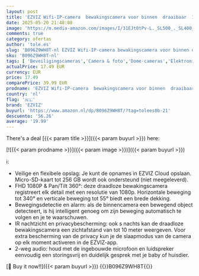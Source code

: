 ```yaml
---
layout: post
title: 'EZVIZ Wifi-IP-camera  bewakingscamera voor binnen  draaibaar  1080p  twee-weg audio  bewegingsdetectie  IR-nachtzicht  babyfoon compatibel met Alexa  TY2'
date: 2025-05-20 21:48:08
image: 'https://m.media-amazon.com/images/I/31EJt0tPv-L._SL500_._SL400_.jpg'
comments: true
category: ofertas
author: 'tole.es'
slug: 'B096Z9WH8T-nl EZVIZ Wifi-IP-camera bewakingscamera voor binnen draaibaar...'
sku: 'B096Z9WH8T-nl'
tags: [ 'Beveiligingscameras','Camera & foto','Dome-cameras','Elektronica','ezviz','🇳🇱', ]
actualPrice: 17.49 EUR
currency: EUR
price: 17.49
comparePrice: 39.99 EUR
prodname: 'EZVIZ Wifi-IP-camera  bewakingscamera voor binnen  draaibaar  1080p  twee-weg audio  bewegingsdetectie  IR-nachtzicht  babyfoon compatibel met Alexa  TY2'
country: 'nl'
flag: '🇳🇱'
brand: 'EZVIZ'
buyurl: 'https://www.amazon.nl/dp/B096Z9WH8T/?tag=tolees0b-21'
descuento: '56.26'
average: '19.99'
---
```


There's a deal [{{< param title >}}]({{< param buyurl >}})  here:

[![{{< param prodname >}}]({{< param image >}})]({{< param buyurl >}})

ℹ️:

- Veilige en flexibele opslag: Je kunt de opnames in EZVIZ Cloud opslaan. Micro-SD-kaart tot 256 GB wordt ook ondersteund (niet meegeleverd).
- FHD 1080P & Pan/Tilt 360°: deze draadloze bewakingscamera registreert elk detail met een resolutie van 1080p. Horizontale beweging tot 340° en verticale beweging tot 55° biedt een brede dekking.
- Bewegingsdetectie en alarm: als de binnencamera een bewegend object detecteert, is hij intelligent genoeg om zijn beweging automatisch te volgen en je te waarschuwen.
- IR nachtzicht en privacybescherming: ook s nachts kan de draadloze bewakingscamera een zichtafstand van tot 10 meter weergeven. Voor extra bescherming van de privacy kun je de slaapmodus van de camera op elk moment activeren in de EZVIZ-app.
- 2-weg audio: houd met de ingebouwde microfoon en luidspreker eenvoudig een storingsvrij en duidelijk gesprek met je baby of huisdier.

[🛒 Buy it now!!]({{< param buyurl >}})
{{<world>}}B096Z9WH8T{{</world>}}
